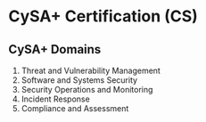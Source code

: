 

# CySA+ Certification (CS)


## CySA+ Domains


1. Threat and Vulnerability Management
2. Software and Systems Security
3. Security Operations and Monitoring
4. Incident Response
5. Compliance and Assessment